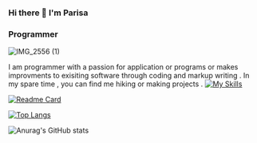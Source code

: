 ### Hi there 👋 I'm Parisa
### Programmer



![IMG_2556 (1)](https://github.com/ParisaRoozgarian/ParisaRoozgarian/assets/107187797/6105b507-1598-4861-ba77-d2c27b82b85d)

I am programmer with a passion for application or programs or makes improvments to exisiting software through coding and markup writing . In my spare time , you can find me hiking or making projects .
[![My Skills](https://skillicons.dev/icons?i=Python)](https://skillicons.dev)

[![Readme Card](https://github-readme-stats.vercel.app/api/pin/?username=ParisaRoozgarian&repo=GradeRegistration-UnitSelectionSystem)](https://github.com/ParisaRoozgarian/GradeRegistration-UnitSelectionSystem)

[![Top Langs](https://github-readme-stats.vercel.app/api/top-langs/?username=ParisaRoozgarian&hide_progress=true)](https://github.com/ParisaRoozgarian/github-readme-stats)

![Anurag's GitHub stats](https://github-readme-stats.vercel.app/api?username=ParisaRoozgarian&show_icons=true&theme=dracula)


